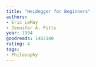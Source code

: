```yaml
---
title: "Heidegger for Beginners"
authors:
- Eric LeMay
- Jennifer A. Pitts
year: 1994
goodreads: 1482140
rating: 4
tags:
- Philosophy
---
```

